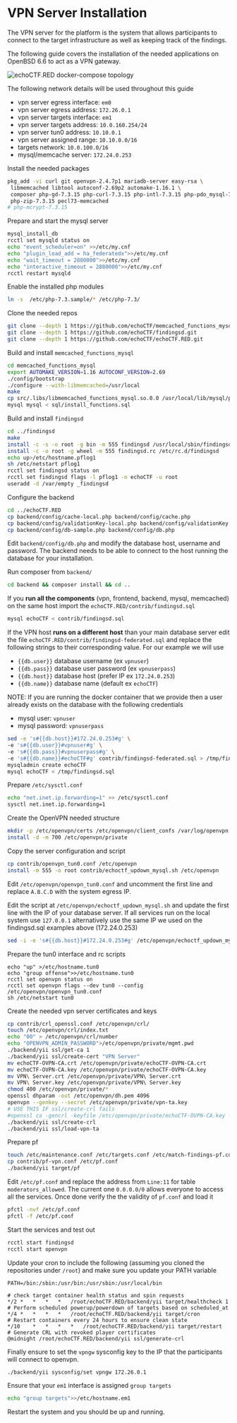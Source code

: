 # VPN Server Installation

The VPN server for the platform is the system that allows participants to
connect to the target infrastructure as well as keeping track of the findings.

The following guide covers the installation of the needed applications on
OpenBSD 6.6 to act as a VPN gateway.

![echoCTF.RED docker-compose topology](/docs/docker-compose-topology.png?raw=true&1)

The following network details will be used throughout this guide
* vpn server egress interface: `em0`
* vpn server egress address: `172.26.0.1`
* vpn server targets interface: `em1`
* vpn server targets address: `10.0.160.254/24`
* vpn server tun0 address: `10.10.0.1`
* vpn server assigned range: `10.10.0.0/16`
* targets network: `10.0.100.0/16`
* mysql/memcache server: `172.24.0.253`

Install the needed packages
```sh
pkg_add -vi curl git openvpn-2.4.7p1 mariadb-server easy-rsa \
 libmemcached libtool autoconf-2.69p2 automake-1.16.1 \
 composer php-gd-7.3.15 php-curl-7.3.15 php-intl-7.3.15 php-pdo_mysql-7.3.15 \
 php-zip-7.3.15 pecl73-memcached
# php-mcrypt-7.3.15
```

Prepare and start the mysql server
```sh
mysql_install_db
rcctl set mysqld status on
echo "event_scheduler=on" >>/etc/my.cnf
echo "plugin_load_add = ha_federatedx">>/etc/my.cnf
echo "wait_timeout = 2880000">>/etc/my.cnf
echo "interactive_timeout = 2880000">>/etc/my.cnf
rcctl restart mysqld
```

Enable the installed php modules
```sh
ln -s  /etc/php-7.3.sample/* /etc/php-7.3/
```

Clone the needed repos
```sh
git clone --depth 1 https://github.com/echoCTF/memcached_functions_mysql.git
git clone --depth 1 https://github.com/echoCTF/findingsd.git
git clone --depth 1 https://github.com/echoCTF/echoCTF.RED.git
```

Build and install `memcached_functions_mysql`
```sh
cd memcached_functions_mysql
export AUTOMAKE_VERSION=1.16 AUTOCONF_VERSION=2.69
./config/bootstrap
./configure --with-libmemcached=/usr/local
make
cp src/.libs/libmemcached_functions_mysql.so.0.0 /usr/local/lib/mysql/plugin/
mysql mysql < sql/install_functions.sql
```

Build and install `findingsd`
```sh
cd ../findingsd
make
install -c -s -o root -g bin -m 555 findingsd /usr/local/sbin/findingsd
install -c -o root -g wheel -m 555 findingsd.rc /etc/rc.d/findingsd
echo up>/etc/hostname.pflog1
sh /etc/netstart pflog1
rcctl set findingsd status on
rcctl set findingsd flags -l pflog1 -n echoCTF -u root
useradd -d /var/empty _findingsd
```

Configure the backend
```sh
cd ../echoCTF.RED
cp backend/config/cache-local.php backend/config/cache.php
cp backend/config/validationKey-local.php backend/config/validationKey.php
cp backend/config/db-sample.php backend/config/db.php
```

Edit `backend/config/db.php` and modify the database host, username and
password. The backend needs to be able to connect to the host running the database
for your installation.

Run composer from `backend/`
```sh
cd backend && composer install && cd ..
```

If you **run all the components** (vpn, frontend, backend, mysql, memcached) on the
same host import the `echoCTF.RED/contrib/findingsd.sql`
```sh
mysql echoCTF < contrib/findingsd.sql
```

If the VPN host **runs on a different host** than your main database server
edit the file `echoCTF.RED/contrib/findingsd-federated.sql` and replace the
following strings to their corresponding value. For our example we will use
* `{{db.user}}` database username (ex `vpnuser`)
* `{{db.pass}}` database user password (ex `vpnuserpass`)
* `{{db.host}}` database host (prefer IP ex `172.24.0.253`)
* `{{db.name}}` database name (default ex `echoCTF`)

NOTE: If you are running the docker container that we provide then a user already exists on the database with the following credentials
* mysql user: `vpnuser`
* mysql password: `vpnuserpass`


```sh
sed -e 's#{{db.host}}#172.24.0.253#g' \
-e 's#{{db.user}}#vpnuser#g' \
-e 's#{{db.pass}}#vpnuserpass#g' \
-e 's#{{db.name}}#echoCTF#g' contrib/findingsd-federated.sql > /tmp/findingsd.sql
mysqladmin create echoCTF
mysql echoCTF < /tmp/findingsd.sql
```

Prepare `/etc/sysctl.conf`
```sh
echo "net.inet.ip.forwarding=1" >> /etc/sysctl.conf
sysctl net.inet.ip.forwarding=1
```

Create the OpenVPN needed structure
```sh
mkdir -p /etc/openvpn/certs /etc/openvpn/client_confs /var/log/openvpn /etc/openvpn/crl /etc/openvpn/ccd
install -d -m 700 /etc/openvpn/private
```

Copy the server configuration and script
```sh
cp contrib/openvpn_tun0.conf /etc/openvpn
install -m 555 -o root contrib/echoctf_updown_mysql.sh /etc/openvpn
```

Edit `/etc/openvpn/openvpn_tun0.conf` and uncomment the first line and replace
`A.B.C.D` with the system egress IP.

Edit the script at `/etc/openvpn/echoctf_updown_mysql.sh` and update the first
line with the IP of your database server. If all services run on the local
system use `127.0.0.1` alternatively use the same IP we used on the findingsd.sql examples above (172.24.0.253)
```sh
sed -i -e 's#{{db.host}}#172.24.0.253#g' /etc/openvpn/echoctf_updown_mysql.sh
```

Prepare the tun0 interface and rc scripts
```
echo "up" >/etc/hostname.tun0
echo "group offense">>/etc/hostname.tun0
rcctl set openvpn status on
rcctl set openvpn flags --dev tun0 --config /etc/openvpn/openvpn_tun0.conf
sh /etc/netstart tun0
```

Create the needed vpn server certificates and keys
```sh
cp contrib/crl_openssl.conf /etc/openvpn/crl/
touch /etc/openvpn/crl/index.txt
echo "00" > /etc/openvpn/crl/number
echo "OPENVPN_ADMIN_PASSWORD">/etc/openvpn/private/mgmt.pwd
./backend/yii ssl/get-ca 1
./backend/yii ssl/create-cert "VPN Server"
mv echoCTF-OVPN-CA.crt /etc/openvpn/private/echoCTF-OVPN-CA.crt
mv echoCTF-OVPN-CA.key /etc/openvpn/private/echoCTF-OVPN-CA.key
mv VPN\ Server.crt /etc/openvpn/private/VPN\ Server.crt
mv VPN\ Server.key /etc/openvpn/private/VPN\ Server.key
chmod 400 /etc/openvpn/private/*
openssl dhparam -out /etc/openvpn/dh.pem 4096
openvpn --genkey --secret /etc/openvpn/private/vpn-ta.key
# USE THIS IF ssl/create-crl fails
#openssl ca -gencrl -keyfile /etc/openvpn/private/echoCTF-OVPN-CA.key -cert /etc/openvpn/private/echoCTF-OVPN-CA.crt -out /etc/openvpn/crl.pem -config /etc/openvpn/crl/crl_openssl.conf
./backend/yii ssl/create-crl
./backend/yii ssl/load-vpn-ta
```

Prepare pf
```sh
touch /etc/maintenance.conf /etc/targets.conf /etc/match-findings-pf.conf
cp contrib/pf-vpn.conf /etc/pf.conf
./backend/yii target/pf
```

Edit `/etc/pf.conf` and replace the address from `Line:11` for table `moderators_allowed`. The current one `0.0.0.0/0` allows everyone to access all the services. Once done verify the the validity of `pf.conf` and load it
```sh
pfctl -nvf /etc/pf.conf
pfctl -f /etc/pf.conf
```

Start the services and test out
```sh
rcctl start findingsd
rcctl start openvpn
```

Update your cron to include the following (assuming you cloned the repositories under `/root`) and make sure you update your PATH variable
```
PATH=/bin:/sbin:/usr/bin:/usr/sbin:/usr/local/bin

# check target container health status and spin requests
*/2	*	*	*	*	/root/echoCTF.RED/backend/yii target/healthcheck 1
# Perform scheduled powerup/powerdown of targets based on scheduled_at
*/4	*	*	*	*	/root/echoCTF.RED/backend/yii target/cron
# Restart containers every 24 hours to ensure clean state
*/10	*	*	*	*	/root/echoCTF.RED/backend/yii target/restart
# Generate CRL with revoked player certificates
@midnight /root/echoCTF.RED/backend/yii ssl/generate-crl
```

Finally ensure to set the `vpngw` sysconfig key to the IP that the participants will connect to openvpn.
```sh
./backend/yii sysconfig/set vpngw 172.26.0.1
```

Ensure that your `em1` interface is assigned `group targets`
```sh
echo "group targets">>/etc/hostname.em1
```

Restart the system and you should be up and running.
